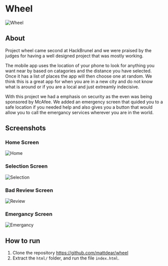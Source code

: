 # Wheel
![Wheel](html/wheel.png)

## About
Project wheel came second at HackBrunel and we were praised by the judges for having a well designed project that was mostly working.

The mobile app uses the location of your phone to look for anything you want near by based on catagories and the distance you have selected. Once it has a list of places the app will then choose one at random. We think this is a great app for when you are in a new city and do not know what is around or if you are a local and just extreamly indecisive.

With this project we had a emphasis on security as the even was being sponsored by McAfee. We added an emergency screen that quided you to a safe location if you needed help and also gives you a button that would allow you to call the emergancy services wherever you are in the world.

## Screenshots

### Home Screen
![Home](screenshots/home_screen.gif)

### Selection Screen
![Selection](screenshots/selection.png)

### Bad Review Screen
![Review](screenshots/bad_review.png)

### Emergancy Screen
![Emergancy](screenshots/emergency.png)


## How to run
1. Clone the repository https://github.com/mattdear/wheel
2. Extract the ```html/``` folder, and run the file ```index.html```.
